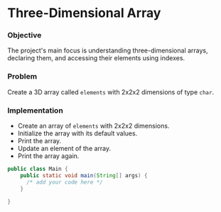 # Three-Dimensional Array

### Objective
The project's main focus is understanding three-dimensional arrays, declaring them, and accessing their elements using indexes.

### Problem
Create a 3D array called `elements` with 2x2x2 dimensions of type `char`.

### Implementation
- Create an array of `elements` with 2x2x2 dimensions.
- Initialize the array with its default values.
- Print the array.
- Update an element of the array.
- Print the array again.

``` java
public class Main {
    public static void main(String[] args) {
      /* add your code here */
    }

}
```


